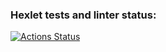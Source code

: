 ### Hexlet tests and linter status:
[![Actions Status](https://github.com/bombom70/frontend-project-lvl3/workflows/hexlet-check/badge.svg)](https://github.com/bombom70/frontend-project-lvl3/actions)